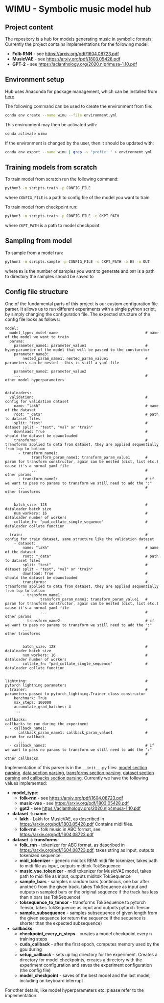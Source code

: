 # WIMU - Symbolic music model hub

## Project content
The repository is a hub for models generating music in symbolic formats. Currently the project contains implementations for the following model:
* **Folk-RNN** - see https://arxiv.org/pdf/1604.08723.pdf
* **MusicVAE** - see https://arxiv.org/pdf/1803.05428.pdf
* **GPT-2** - see https://aclanthology.org/2020.nlp4musa-1.10.pdf

## Environment setup
Hub uses Anaconda for package management, which can be installed from [here](https://docs.conda.io/projects/conda/en/latest/user-guide/install/linux.html). 

The following command can be used to create the environment from file:
```sh
conda env create --name wimu --file environment.yml
```

This environment may then be activated with:
```sh
conda activate wimu
```

If the environment is changed by the user, then it should be updated with:
```sh
conda env export --name wimu | grep -v "prefix: " > environment.yml
```

## Training models from scratch
To train model from scratch run the following command:
```sh
python3 -m scripts.train -p CONFIG_FILE 
```
where `CONFIG_FILE` is a path to config file of the model you want to train

To train model from checkpoint run:
```sh
python3 -m scripts.train -p CONFIG_FILE -c CKPT_PATH
```
where `CKPT_PATH` is a path to model checkpoint


## Sampling from model
To sample from a model run:
```sh
python3 -m scripts.sample -p CONFIG_FILE -c CKPT_PATH -b BS -o OUT
```
where `BS` is the number of samples you want to generate and `OUT` is a path to directory the samples should be saved to

## Config file structure
One of the fundamental parts of this project is our custom configuration file parser. It allows us to run different experiments with a single python script, by simply changing the configuration file. The expected structure of the config file looks as follows:
```
model:
  model_type: model-name                                        # name of the model we want to train
  params:
    parameter_name1: parameter_value1                           # hyperparameter of the model that will be passed to the consturctor
    parameter_name3:
        nested_param_name1: nested_param_value1                 # parameters can be nested - this is still a yaml file
        ...
    parameter_name2: parameter_value2
    ...                                                         # other model hyperparameters


dataloaders:
  validation:                                                   # config for validation dataset
    name: "lakh"                                                # name of the dataset
    root: "_data"                                               # path to dataset files
    split: "test"                                               # dataset split - "test", "val" or "train"
    download: True                                              # should the dataset be downoloaded
    transforms:                                                 # transforms applied to data from dataset, they are applied sequentially from top to bottom
      - transform_name1:
            transform_param_name1: transform_param_value1       # param for transform constructor, again can be nested (dict, list etc.) cause it's a normal yaml file
            ...                                                 # other params
      - transform_name2:                                        # if we want to pass no params to transform we still need to add the ":"
      ...                                                       # other transforms

    
    batch_size: 128                                             # dataloader batch size
    num_workers: 16                                             # dataloader number of workers
    collate_fn: "pad_collate_single_sequence"                   # dataloader collate function

  train:                                                        # config for train dataset, same structure like the validation dataset
    - dataset:
        name: "lakh"                                            # name of the dataset
        root: "_data"                                           # path to dataset files
        split: "test"                                           # dataset split - "test", "val" or "train"
        download: True                                          # should the dataset be downoloaded
        transforms:                                             # transforms applied to data from dataset, they are applied sequentially from top to bottom
        - transform_name1:
                transform_param_name1: transform_param_value1   # param for transform constructor, again can be nested (dict, list etc.) cause it's a normal yaml file
                ...                                             # other params
        - transform_name2:                                      # if we want to pass no params to transform we still need to add the ":"
        ...                                                     # other transforms

        
        batch_size: 128                                         # dataloader batch size
        num_workers: 16                                         # dataloader number of workers
        collate_fn: "pad_collate_single_sequence"               # dataloader collate function


lightning:                                                      # pytorch lightning parameters
  trainer:                                                      # parameters passed to pytorch_lightning.Trainer class constructor
    benchmark: True
    max_steps: 100000
    accumulate_grad_batches: 4
    ...

callbacks:                                                      # callbacks to run during the experiment
  - callback_name1:
      callback_param_name1: callback_param_value1               # param for callback
      ...
  - callback_name2:                                             # if we want to pass no params to transform we still need to add the ":"
  ...                                                           # other callbacks
```
Implementation of this parser is in the `__init__.py` files: [model section parsing](models/__init__.py), [data section parsing](data/__init__.py), [transforms section parsing](data/transforms/__init__.py), [dataset section parsing](data/datasets/__init__.py) and [callbacks section parsing](callbacks/__init__.py). Currently we have the following values implemented:
* **model_type**:
    * **folk-rnn** - see https://arxiv.org/pdf/1604.08723.pdf
    * **music-vae** - see https://arxiv.org/pdf/1803.05428.pdf
    * **gpt2** - see https://aclanthology.org/2020.nlp4musa-1.10.pdf
* **dataset -> name**:
    * **lakh** - Lakh for MusicVAE, as described in https://arxiv.org/pdf/1803.05428.pdf Contains midi files.
    * **folk-rnn** - folk music in ABC format, see https://arxiv.org/pdf/1604.08723.pdf
* **dataset -> transforms**:
    * **folk_rnn** - tokenizer for ABC format, as described in https://arxiv.org/pdf/1604.08723.pdf, takes string as input, outputs tokenized sequence
    * **midi_tokenizer** - generic miditok REMI midi file tokenizer, takes path to midi file as input, outputs miditok TokSequence 
    * **music_vae_tokenizer** - midi tokenizer for MusicVAE model, takes path to midi file as input, outputs miditok TokSequence 
    * **sample_bars** - samples n random bars (continous, one bar after another) from the given track. takes TokSequence as input and outputs n sampled bars or the original sequence if the track has less than n bars (as TokSequence)
    * **toksequence_to_tensor** - transforms TokSequence to pytorch Tensor, takes TokSequence as input and outputs pytorch Tensor
    * **sample_subsequence** - samples subsequence of given length from the given sequence (or return the sequence if the sequence is shorter than the expected subsequence)
* **callbacks**:
    * **checkpoint_every_n_steps** - creates a model checkpoint every n training steps
    * **cuda_callback** - after the first epoch, computes memory used by the gpu during
    * **setup_callback** - sets up log directory for the experiment. Creates a directory for model checkpoints, creates a directory with the experiment configuration and saves the experiment configuration (the config file)
    * **model_checkpoint** - saves of the best model and the last model, including on keyboard interrupt

For other details, like model hyperparameters etc. please refer to the implementation.